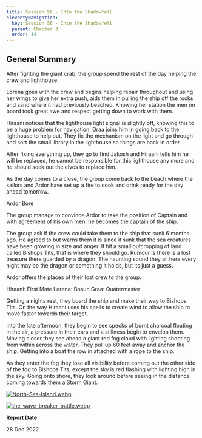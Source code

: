 ```yaml
---
title: Session 56 - Into the Shadowfell
eleventyNavigation:
  key: Session 56 - Into the Shadowfell
  parent: Chapter 3
  order: 14
---
```


## General Summary

After fighting the giant crab, the group spend the rest of the day helping the crew and lighthouse.  

 Lorena goes with the crew and begins helping repair throughout and using her wings to give her extra push, aids them in pulling the ship off the rocks and sand where it had previously beached. Knowing her station the men on board took great awe and respect getting down to work with them.  

 Hiraani notices that the lighthouse light signal is slightly off, knowing this to be a huge problem for navigation, Graa joins him in going back to the lighthouse to help out. They fix the mechanism on the light and go through and sort the small library in the lighthouse so things are back in order.  

 After fixing everything up, they go to find Jakosh and Hiraani tells him he will be replaced, he cannot be responsible for this lighthouse any more and he should seek out the elves to replace him.  

 As the day comes to a close, the group come back to the beach where the sailors and Ardor have set up a fire to cook and drink ready for the day ahead tomorrow.  

 [Ardor Bore](/w/vlendir-drusslegend/a/ardor-bore-person)

 The group manage to convince Ardor to take the position of Captain and with agreement of his own men, he becomes the captain of the ship.  

 The group ask if the crew could take them to the ship that sunk 6 months ago. He agreed to but warns them it is since it sunk that the sea creatures have been growing in size and anger. It hit a small outcropping of land called Bishops Tits, that is where they should go. Rumour is there is a lost treasure there guarded by a dragon. The haunting sound they all here every night may be the dragon or something it holds, but its just a guess.  

 Ardor offers the places of their lost crew to the group.  

 Hiraani: First Mate Lorena: Bosun Graa: Quatermaster  

 Getting a nights rest, they board the ship and make their way to Bishops Tits. On the way Hiraani uses his spells to create wind to allow the ship to move faster towards their target.  

 into the late afternoon, they begin to see specks of burnt charcoal floating in the air, a pressure in their ears and a stillness begin to envelop them. Moving closer they see ahead a giant red fog cloud with lighting shooting from within across the water. They pull up 60 feet away and anchor the ship. Getting into a boat the row in attached with a rope to the ship.  

 As they enter the fog they lose all visibility before coming out the other side of the fog to Bishops Tits, except the sky is red flashing with lighting high in the sky. Going onto shore, they look around before seeing in the distance coming towards them a Storm Giant.

[![](/uploads/images/4888389ae9adc135803088606ad18e2f.webp "North-Sea-Island.webp")](/i/4047626 "North-Sea-Island.webp")

[![](/uploads/images/8eb04507aa36a16e35aad8b8b82f5dd6.webp "the_wave_breaker_battle.webp")](/i/4047625 "the_wave_breaker_battle.webp")

**Report Date**

28 Dec 2022
